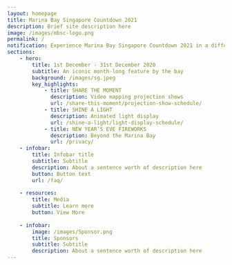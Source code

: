 ```yaml
---
layout: homepage
title: Marina Bay Singapore Countdown 2021
description: Brief site description here
image: /images/mbsc-logo.png
permalink: /
notification: Experience Marina Bay Singapore Countdown 2021 in a different light this year!
sections:
    - hero:
        title: 1st December - 31st December 2020
        subtitle: An iconic month-long feature by the bay
        background: /images/sg.jpeg
        key_highlights:
            - title: SHARE THE MOMENT
              description: Video mapping projection shows
              url: /share-this-moment/projection-show-schedule/
            - title: SHINE A LIGHT 
              description: Animated light display
              url: /shine-a-light/light-display-schedule/
            - title: NEW YEAR’S EVE FIREWORKS
              description: Beyond the Marina Bay
              url: /privacy/
    - infobar:
        title: Infobar title
        subtitle: Subtitle
        description: About a sentence worth of description here
        button: Button text
        url: /faq/
        
    - resources:
        title: Media
        subtitle: Learn more
        button: View More
        
    - infobar:
        image: /images/Sponsor.png
        title: Sponsors
        subtitle: Subtitle
        description: About a sentence worth of description here
---
```

